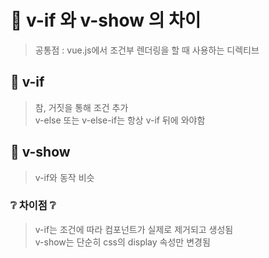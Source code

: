 #  🔰 v-if 와 v-show 의 차이     
> 공통점 : vue.js에서 조건부 렌더링을 할 때 사용하는 디렉티브     

## 🔅 v-if    
> 참, 거짓을 통해 조건 추가    
> v-else 또는 v-else-if는 항상 v-if 뒤에 와야함     

## 🔅 v-show     
> v-if와 동작 비슷

### ❔ 차이점 ❔     
> v-if는 조건에 따라 컴포넌트가 실제로 제거되고 생성됨     
> v-show는 단순히 css의 display 속성만 변경됨     
